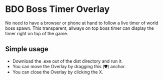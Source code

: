 # BDO Boss Timer Overlay
No need to have a browser or phone at hand to follow a live timer of world boss spawn. This transparent, allways on top boss timer can display the timer right on top of the game. 

## Simple usage
- Download the .exe out of the dist directory and run it.
- You can move the Overlay by dragging this (⛊) anchor.
- You can close the Overlay by clicking the X.
